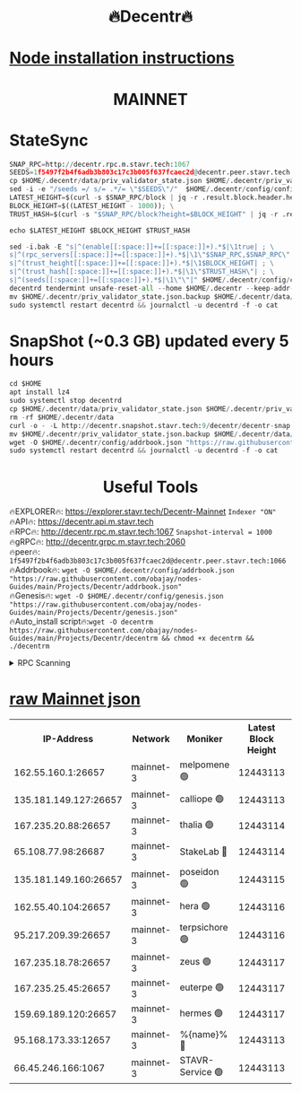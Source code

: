 <h1 align="center"> 🔥Decentr🔥</h1>

[Node installation instructions](https://github.com/obajay/nodes-Guides/tree/main/Projects/Decentr)
=
<h1 align="center"> MAINNET</h1>

# StateSync
```python
SNAP_RPC=http://decentr.rpc.m.stavr.tech:1067
SEEDS=1f5497f2b4f6adb3b803c17c3b005f637fcaec2d@decentr.peer.stavr.tech:1066
cp $HOME/.decentr/data/priv_validator_state.json $HOME/.decentr/priv_validator_state.json.backup
sed -i -e "/seeds =/ s/= .*/= \"$SEEDS\"/"  $HOME/.decentr/config/config.toml
LATEST_HEIGHT=$(curl -s $SNAP_RPC/block | jq -r .result.block.header.height); \
BLOCK_HEIGHT=$((LATEST_HEIGHT - 1000)); \
TRUST_HASH=$(curl -s "$SNAP_RPC/block?height=$BLOCK_HEIGHT" | jq -r .result.block_id.hash)

echo $LATEST_HEIGHT $BLOCK_HEIGHT $TRUST_HASH

sed -i.bak -E "s|^(enable[[:space:]]+=[[:space:]]+).*$|\1true| ; \
s|^(rpc_servers[[:space:]]+=[[:space:]]+).*$|\1\"$SNAP_RPC,$SNAP_RPC\"| ; \
s|^(trust_height[[:space:]]+=[[:space:]]+).*$|\1$BLOCK_HEIGHT| ; \
s|^(trust_hash[[:space:]]+=[[:space:]]+).*$|\1\"$TRUST_HASH\"| ; \
s|^(seeds[[:space:]]+=[[:space:]]+).*$|\1\"\"|" $HOME/.decentr/config/config.toml
decentrd tendermint unsafe-reset-all --home $HOME/.decentr --keep-addr-book
mv $HOME/.decentr/priv_validator_state.json.backup $HOME/.decentr/data/priv_validator_state.json
sudo systemctl restart decentrd && journalctl -u decentrd -f -o cat
```
# SnapShot (~0.3 GB) updated every 5 hours
```python
cd $HOME
apt install lz4
sudo systemctl stop decentrd
cp $HOME/.decentr/data/priv_validator_state.json $HOME/.decentr/priv_validator_state.json.backup
rm -rf $HOME/.decentr/data
curl -o - -L http://decentr.snapshot.stavr.tech:9/decentr/decentr-snap.tar.lz4 | lz4 -c -d - | tar -x -C $HOME/.decentr --strip-components 2
mv $HOME/.decentr/priv_validator_state.json.backup $HOME/.decentr/data/priv_validator_state.json
wget -O $HOME/.decentr/config/addrbook.json "https://raw.githubusercontent.com/obajay/nodes-Guides/main/Projects/Decentr/addrbook.json"
sudo systemctl restart decentrd && journalctl -u decentrd -f -o cat
```

 <h1 align="center"> Useful Tools</h1>

🔥EXPLORER🔥:     https://explorer.stavr.tech/Decentr-Mainnet        `Indexer "ON"` \
🔥API🔥:          https://decentr.api.m.stavr.tech \
🔥RPC🔥:          http://decentr.rpc.m.stavr.tech:1067              `Snapshot-interval = 1000` \
🔥gRPC🔥:         http://decentr.grpc.m.stavr.tech:2060 \
🔥peer🔥:         `1f5497f2b4f6adb3b803c17c3b005f637fcaec2d@decentr.peer.stavr.tech:1066` \
🔥Addrbook🔥:  `wget -O $HOME/.decentr/config/addrbook.json "https://raw.githubusercontent.com/obajay/nodes-Guides/main/Projects/Decentr/addrbook.json"` \
🔥Genesis🔥:  `wget -O $HOME/.decentr/config/genesis.json "https://raw.githubusercontent.com/obajay/nodes-Guides/main/Projects/Decentr/genesis.json"` \
🔥Auto_install script🔥:`wget -O decentrm https://raw.githubusercontent.com/obajay/nodes-Guides/main/Projects/Decentr/decentrm && chmod +x decentrm && ./decentrm`

<details>
<summary>RPC Scanning</summary>

<h2 align="center"> We scan nodes in real time every 4 hours. And we provide the final result of RPC endpoints.
We cannot influence the operation of these nodes in any way. </h2>


```python
If Voting Power is higher than 0 --> then the Node is a validator of the network and may be subject to attack and be a potential threat to the chain.
```
```python
We marked such validators with a red symbol
```

</details>

[raw Mainnet json](https://rpc-check.decentrm.stavr.tech/decentrm/rpc-decentrm-result.json)
=



<table><tr><th>IP-Address</th><th>Network</th><th>Moniker</th><th>Latest Block Height</th><th>Earliest Block Height</th><th>Catching Up</th><th>Tx Index</th><th>Voting Power</th><th>Scan Time</th></tr><tr><td>162.55.160.1:26657</td><td>mainnet-3</td><td>melpomene 🟢</td><td>12443113</td><td>1688950</td><td>False</td><td>on</td><td>0</td><td>2024-01-15T19:43:18.985873072UTC</td></tr><tr><td>135.181.149.127:26657</td><td>mainnet-3</td><td>calliope 🟢</td><td>12443113</td><td>1688950</td><td>False</td><td>on</td><td>0</td><td>2024-01-15T19:43:19.380227707UTC</td></tr><tr><td>167.235.20.88:26657</td><td>mainnet-3</td><td>thalia 🟢</td><td>12443114</td><td>1688950</td><td>False</td><td>on</td><td>0</td><td>2024-01-15T19:43:26.842321341UTC</td></tr><tr><td>65.108.77.98:26687</td><td>mainnet-3</td><td>StakeLab 🔴</td><td>12443114</td><td>1688950</td><td>False</td><td>on</td><td>5367961</td><td>2024-01-15T19:43:27.198974786UTC</td></tr><tr><td>135.181.149.160:26657</td><td>mainnet-3</td><td>poseidon 🟢</td><td>12443115</td><td>1688950</td><td>False</td><td>on</td><td>0</td><td>2024-01-15T19:43:31.873126250UTC</td></tr><tr><td>162.55.40.104:26657</td><td>mainnet-3</td><td>hera 🟢</td><td>12443116</td><td>1688950</td><td>False</td><td>on</td><td>0</td><td>2024-01-15T19:43:34.196598855UTC</td></tr><tr><td>95.217.209.39:26657</td><td>mainnet-3</td><td>terpsichore 🟢</td><td>12443116</td><td>1688950</td><td>False</td><td>on</td><td>0</td><td>2024-01-15T19:43:36.624966203UTC</td></tr><tr><td>167.235.18.78:26657</td><td>mainnet-3</td><td>zeus 🟢</td><td>12443117</td><td>1688950</td><td>False</td><td>on</td><td>0</td><td>2024-01-15T19:43:40.932783702UTC</td></tr><tr><td>167.235.25.45:26657</td><td>mainnet-3</td><td>euterpe 🟢</td><td>12443117</td><td>1688950</td><td>False</td><td>on</td><td>0</td><td>2024-01-15T19:43:43.180898796UTC</td></tr><tr><td>159.69.189.120:26657</td><td>mainnet-3</td><td>hermes 🟢</td><td>12443117</td><td>1688950</td><td>False</td><td>on</td><td>0</td><td>2024-01-15T19:43:43.447247159UTC</td></tr><tr><td>95.168.173.33:12657</td><td>mainnet-3</td><td>%{name}% 🔴</td><td>12443113</td><td>8964001</td><td>False</td><td>on</td><td>4174445</td><td>2024-01-15T19:43:20.439315340UTC</td></tr><tr><td>66.45.246.166:1067</td><td>mainnet-3</td><td>STAVR-Service 🟢</td><td>12443113</td><td>12440001</td><td>False</td><td>on</td><td>0</td><td>2024-01-15T19:43:19.943980460UTC</td></tr></table>